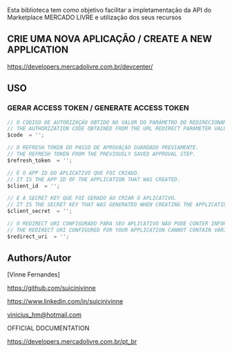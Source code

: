 
Esta biblioteca tem como objetivo facilitar a impletamentação da API do Marketplace MERCADO LIVRE e utilização dos seus recursos

## CRIE UMA NOVA APLICAÇÃO / CREATE A NEW APPLICATION
https://developers.mercadolivre.com.br/devcenter/


## USO

### GERAR ACCESS TOKEN / GENERATE ACCESS TOKEN
```javascript
// O CÓDIGO DE AUTORIZAÇÃO OBTIDO NO VALOR DO PARÂMETRO DO REDIRECIONAMENTO DA URL.
// THE AUTHORIZATION CODE OBTAINED FROM THE URL REDIRECT PARAMETER VALUE.
$code  = ''; 
```
```javascript
// O REFRESH TOKEN DO PASSO DE APROVAÇÃO GUARDADO PREVIAMENTE.
// THE REFRESH TOKEN FROM THE PREVIOUSLY SAVED APPROVAL STEP.
$refresh_token  = ''; 
```
```javascript
// É O APP ID DO APLICATIVO QUE FOI CRIADO.
// IT IS THE APP ID OF THE APPLICATION THAT WAS CREATED.
$client_id  = ''; 
```
```javascript
// É A SECRET KEY QUE FOI GERADO AO CRIAR O APLICATIVO.
// IT IS THE SECRET KEY THAT WAS GENERATED WHEN CREATING THE APPLICATION.
$client_secret  = ''; 
```
```javascript
// O REDIRECT URI CONFIGURADO PARA SEU APLICATIVO NÃO PODE CONTER INFORMAÇÕES VARIÁVEIS.
// THE REDIRECT URI CONFIGURED FOR YOUR APPLICATION CANNOT CONTAIN VARIABLE INFORMATION.
$redirect_uri  = ''; 
```

## Authors/Autor

[Vinne Fernandes]

https://github.com/suicinivinne

https://www.linkedin.com/in/suicinivinne

vinicius_hm@hotmail.com


OFFICIAL DOCUMENTATION

https://developers.mercadolivre.com.br/pt_br
